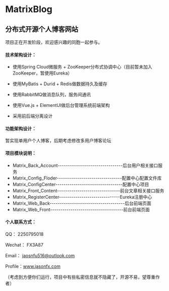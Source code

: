 # MatrixBlog

## 分布式开源个人博客网站

项目正在开发阶段，欢迎感兴趣的同胞一起参与。

#### 技术架构设计：

- 使用Spring Cloud微服务 + ZooKeeper分布式协调中心（目前暂未加入ZooKeeper，暂使用Eureka）

- 使用MyBatis + Durid + Redis做数据持久及缓存

- 使用RabbitMQ做消息队列，服务间通讯

- 使用Vue.js + ElementUI做后台管理系统前端架构
- 采用前后端分离设计

#### 功能架构设计：

暂实现单用户个人博客，后期考虑修改多用户博客论坛

#### 项目模块说明：

- Matrix_Back_Account--------------------------------后台用户相关接口服务
- Matrix_Config_Floder--------------------------------配置中心配置文件库
- Matrix_ConfigCenter---------------------------------配置中心项目
- Matrix_Front_Content-------------------------------前台文章相关接口服务
- Matrix_RegisterCenter------------------------------Eureka注册中心
- Matrix_Web_Back-------------------------------------后台前端页面
- Matrix_Web_Front------------------------------------前台前端页面

#### 个人联系方式：

QQ： 2250795018

Wechat：  FX3A87

Email： jaosnfu516@outlook.com

Profile：www.jasonfx.com

（考虑到方便你们运行，项目中有些私密信息就不隐藏了，开源不易，望尊重作者）

